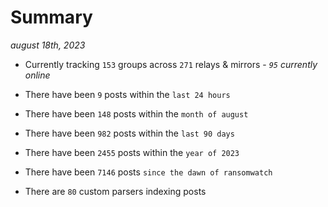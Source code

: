 
# Summary
_august 18th, 2023_

- Currently tracking `153` groups across `271` relays & mirrors - _`95` currently online_

- There have been `9` posts within the `last 24 hours`

- There have been `148` posts within the `month of august`

- There have been `982` posts within the `last 90 days`

- There have been `2455` posts within the `year of 2023`

- There have been `7146` posts `since the dawn of ransomwatch`

- There are `80` custom parsers indexing posts
